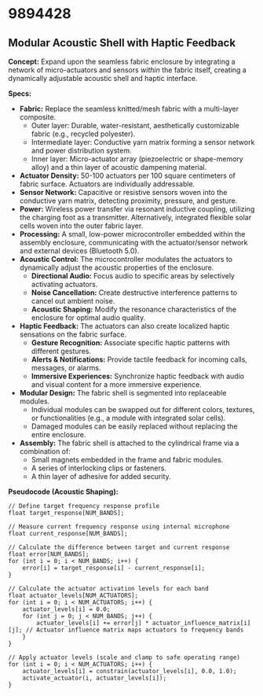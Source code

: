 # 9894428

## Modular Acoustic Shell with Haptic Feedback

**Concept:** Expand upon the seamless fabric enclosure by integrating a network of micro-actuators and sensors *within* the fabric itself, creating a dynamically adjustable acoustic shell and haptic interface. 

**Specs:**

*   **Fabric:** Replace the seamless knitted/mesh fabric with a multi-layer composite.
    *   Outer layer: Durable, water-resistant, aesthetically customizable fabric (e.g., recycled polyester).
    *   Intermediate layer: Conductive yarn matrix forming a sensor network and power distribution system.
    *   Inner layer: Micro-actuator array (piezoelectric or shape-memory alloy) and a thin layer of acoustic dampening material.
*   **Actuator Density:** 50-100 actuators per 100 square centimeters of fabric surface.  Actuators are individually addressable.
*   **Sensor Network:** Capacitive or resistive sensors woven into the conductive yarn matrix, detecting proximity, pressure, and gesture.
*   **Power:** Wireless power transfer via resonant inductive coupling, utilizing the charging foot as a transmitter. Alternatively, integrated flexible solar cells woven into the outer fabric layer.
*   **Processing:**  A small, low-power microcontroller embedded within the assembly enclosure, communicating with the actuator/sensor network and external devices (Bluetooth 5.0).
*   **Acoustic Control:** The microcontroller modulates the actuators to dynamically adjust the acoustic properties of the enclosure. 
    *   **Directional Audio:**  Focus audio to specific areas by selectively activating actuators.
    *   **Noise Cancellation:** Create destructive interference patterns to cancel out ambient noise.
    *   **Acoustic Shaping:** Modify the resonance characteristics of the enclosure for optimal audio quality.
*   **Haptic Feedback:**  The actuators can also create localized haptic sensations on the fabric surface.
    *   **Gesture Recognition:**  Associate specific haptic patterns with different gestures.
    *   **Alerts & Notifications:**  Provide tactile feedback for incoming calls, messages, or alarms.
    *   **Immersive Experiences:**  Synchronize haptic feedback with audio and visual content for a more immersive experience.
*   **Modular Design:** The fabric shell is segmented into replaceable modules.
    *   Individual modules can be swapped out for different colors, textures, or functionalities (e.g., a module with integrated solar cells).
    *   Damaged modules can be easily replaced without replacing the entire enclosure.
*   **Assembly:** The fabric shell is attached to the cylindrical frame via a combination of:
    *   Small magnets embedded in the frame and fabric modules.
    *   A series of interlocking clips or fasteners.
    *   A thin layer of adhesive for added security.

**Pseudocode (Acoustic Shaping):**

```
// Define target frequency response profile
float target_response[NUM_BANDS];

// Measure current frequency response using internal microphone
float current_response[NUM_BANDS];

// Calculate the difference between target and current response
float error[NUM_BANDS];
for (int i = 0; i < NUM_BANDS; i++) {
    error[i] = target_response[i] - current_response[i];
}

// Calculate the actuator activation levels for each band
float actuator_levels[NUM_ACTUATORS];
for (int i = 0; i < NUM_ACTUATORS; i++) {
    actuator_levels[i] = 0.0;
    for (int j = 0; j < NUM_BANDS; j++) {
        actuator_levels[i] += error[j] * actuator_influence_matrix[i][j]; // Actuator influence matrix maps actuators to frequency bands
    }
}

// Apply actuator levels (scale and clamp to safe operating range)
for (int i = 0; i < NUM_ACTUATORS; i++) {
    actuator_levels[i] = constrain(actuator_levels[i], 0.0, 1.0);
    activate_actuator(i, actuator_levels[i]);
}
```